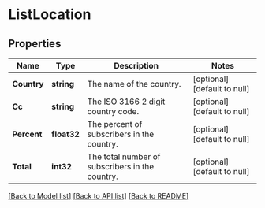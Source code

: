 # ListLocation

## Properties
Name | Type | Description | Notes
------------ | ------------- | ------------- | -------------
**Country** | **string** | The name of the country. | [optional] [default to null]
**Cc** | **string** | The ISO 3166 2 digit country code. | [optional] [default to null]
**Percent** | **float32** | The percent of subscribers in the country. | [optional] [default to null]
**Total** | **int32** | The total number of subscribers in the country. | [optional] [default to null]

[[Back to Model list]](../README.md#documentation-for-models) [[Back to API list]](../README.md#documentation-for-api-endpoints) [[Back to README]](../README.md)


